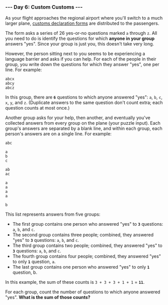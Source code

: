 ### --- Day 6: Custom Customs ---

As your flight approaches the regional airport where you'll switch to a
much larger plane, [customs declaration forms](https://en.wikipedia.org/wiki/Customs_declaration) are distributed to the passengers.

The form asks a series of 26 yes-or-no questions marked `a` through `z`. All
you need to do is identify the questions for which **anyone in your group**
answers "yes". Since your group is just you, this doesn't take very long.

However, the person sitting next to you seems to be experiencing a language
barrier and asks if you can help. For each of the people in their group,
you write down the questions for which they answer "yes", one per line. For
example:

```
abcx
abcy
abcz
```

In this group, there are **`6`** questions to which anyone answered "yes": `a`, `b`,
`c`, `x`, `y`, and `z`. (Duplicate answers to the same question don't count extra;
each question counts at most once.)

Another group asks for your help, then another, and eventually you've
collected answers from every group on the plane (your puzzle input). Each
group's answers are separated by a blank line, and within each group, each
person's answers are on a single line. For example:

```
abc

a
b
c

ab
ac

a
a
a
a

b
```

This list represents answers from five groups:

- The first group contains one person who answered "yes" to **`3`** questions:
  `a`, `b`, and `c`.
- The second group contains three people; combined, they answered "yes"
  to **`3`** questions: `a`, `b`, and `c`.
- The third group contains two people; combined, they answered "yes" to
  **`3`** questions: `a`, `b`, and `c`.
- The fourth group contains four people; combined, they answered "yes"
  to only **`1`** question, `a`.
- The last group contains one person who answered "yes" to only **`1`** question, b.

In this example, the sum of these counts is `3 + 3 + 3 + 1 + 1` = **`11`**.

For each group, count the number of questions to which anyone answered
"yes". **What is the sum of those counts?**
